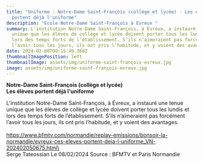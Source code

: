 ```yaml
---
title: "Uniforme : Notre-Dame Saint-François (collège et lycée) - Les élèves
  portent déjà l'uniforme"
description: "Ecole Notre-Dame Saint-François à Evreux "
summary: L’institution Notre-Dame Saint-François, à Évreux, a instauré une tenue
  unique que les élèves de collège et lycée doivent porter tous les lundis et
  lors des temps forts de l’établissement. S’ils n’aimeraient pas forcément
  l’avoir tous les jours, ils ont pris l’habitude, et y voient des avantages.
date: 2024-02-08T00:15:49.368Z
thumbnailImagePosition: left
thumbnailImage: assets/img/uniforme-saint-françois-evreux.jpg
image: assets/img/uniforme-saint-françois-evreux.jpg
---
```

**N﻿otre-Dame Saint-François (collège et lycée)**\
**Les élèves portent déjà l'uniforme**

L’institution Notre-Dame Saint-François, à Évreux, a instauré une tenue unique que les élèves de collège et lycée doivent porter tous les lundis et lors des temps forts de l’établissement. S’ils n’aimeraient pas forcément l’avoir tous les jours, ils ont pris l’habitude, et y voient des avantages.\
\
https://www.bfmtv.com/normandie/replay-emissions/bonsoir-la-normandie/evreux-ces-eleves-portent-deja-l-uniforme_VN-202402050675.html\
\
S﻿erge Tateossian Le 08/02/2024   Source : BFMTV et Paris Normandie